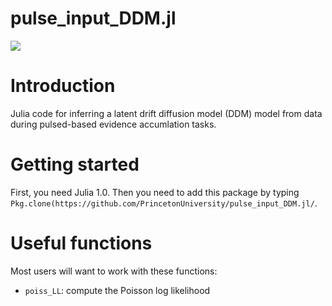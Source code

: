 # pulse_input_DDM.jl

[![](https://img.shields.io/badge/docs-dev-blue.svg)](https://PrincetonUniversity.github.io/pulse_input_DDM.jl/dev)

# Introduction

Julia code for inferring a latent drift diffusion model (DDM) model from data during pulsed-based evidence accumlation tasks.

# Getting started

First, you need Julia 1.0. Then you need to add this package by typing `Pkg.clone(https://github.com/PrincetonUniversity/pulse_input_DDM.jl/`.

# Useful functions

Most users will want to work with these functions: 

* `poiss_LL`: compute the Poisson log likelihood
